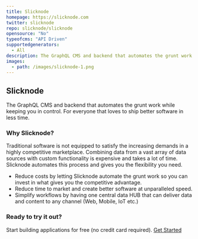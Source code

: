 ```yaml
---
title: Slicknode
homepage: https://slicknode.com
twitter: slicknode
repo: slicknode/slicknode
opensource: "No"
typeofcms: "API Driven"
supportedgenerators:
  - All
description: The GraphQL CMS and backend that automates the grunt work while keeping you in control. For everyone that loves to ship better software in less time.
images:
  - path: /images/slicknode-1.png
---
```


## Slicknode

The GraphQL CMS and backend that automates the grunt work while keeping you in control. For everyone that loves to ship better software in less time.

### Why Slicknode?

Traditional software is not equipped to satisfy the increasing demands in a highly competitive marketplace. Combining data from a vast array of data sources with custom functionality is expensive and takes a lot of time. Slicknode automates this process and gives you the flexibility you need.

- Reduce costs by letting Slicknode automate the grunt work so you can invest in what gives you the competitive advantage.
- Reduce time to market and create better software at unparalleled speed.
- Simplify workflows by having one central data HUB that can deliver data and content to any channel (Web, Mobile, IoT etc.)

### Ready to try it out?

Start building applications for free (no credit card required). [Get Started](https://console.slicknode.com/register)
